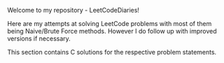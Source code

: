Welcome to my repository - LeetCodeDiaries!

Here are my attempts at solving LeetCode problems with most of them being Naive/Brute Force methods. However I do follow up with improved versions if necessary.

This section contains C solutions for the respective problem statements.
